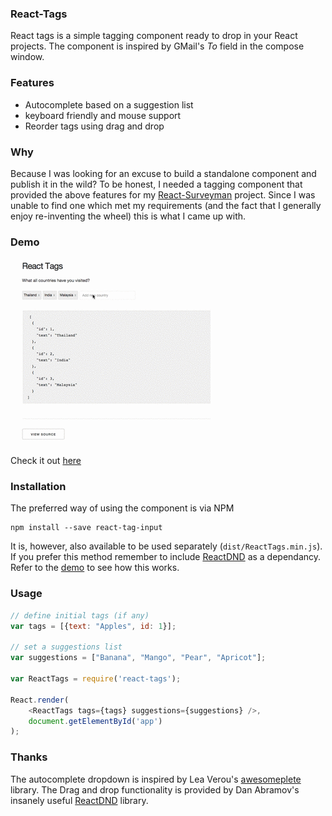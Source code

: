 ### React-Tags

React tags is a simple tagging component ready to drop in your React projects. The component is inspired by GMail's *To* field in the compose window. 

### Features
- Autocomplete based on a suggestion list
- keyboard friendly and mouse support
- Reorder tags using drag and drop


### Why
Because I was looking for an excuse to build a standalone component and publish it in the wild? To be honest, I needed a tagging component that provided the above features for my [React-Surveyman](http://github.com/prakhar1989/react-surveyman) project. Since I was unable to find one which met my requirements (and the fact that I generally enjoy re-inventing the wheel) this is what I came up with.


### Demo

![img](demo.gif)

Check it out [here](http://prakhar.me/react-tags/example)


### Installation
The preferred way of using the component is via NPM

```
npm install --save react-tag-input
```
It is, however, also available to be used separately (`dist/ReactTags.min.js`). If you prefer this method remember to include [ReactDND](https://github.com/gaearon/react-dnd) as a dependancy. Refer to the [demo](http://prakhar.me/react-tags/example) to see how this works.

### Usage

```javascript
// define initial tags (if any)
var tags = [{text: "Apples", id: 1}];

// set a suggestions list
var suggestions = ["Banana", "Mango", "Pear", "Apricot"];

var ReactTags = require('react-tags');

React.render(
    <ReactTags tags={tags} suggestions={suggestions} />,
    document.getElementById('app')
);
```

### Thanks
The autocomplete dropdown is inspired by Lea Verou's [awesomeplete](https://github.com/LeaVerou/awesomplete) library. The Drag and drop functionality is provided by Dan Abramov's insanely useful [ReactDND](https://github.com/gaearon/react-dnd) library.
